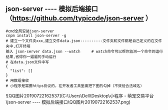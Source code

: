 ## json-server  ----  模拟后端接口（<https://github.com/typicode/json-server> ）

```shell
#cmd全局安装json-server
cnpm install json-server -g
# 建立一个文件夹xxx,建立文件data.json----------文件夹和文件都是自己定义的在文件夹中,打开终端
输入 json-server data.json --watch     # watch命令可以帮你监测一个命令的运行结果,省得你一遍遍的手动运行
# 在data.json文件中写
{
  "list": []
}
# 用数组接收
# 小程序是需要https协议的，在开发者工具里面把下图的勾掉（不效验合法域名）
```

![QQ图片20190722162537](C:\Users\Dell\Desktop\小程序 - 萌宠交易平台\json-server  ----  模拟后端接口\QQ图片20190722162537.png)